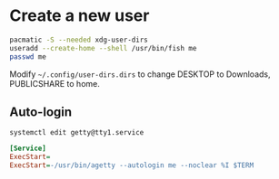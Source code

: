 # Create a new user

```sh
pacmatic -S --needed xdg-user-dirs
useradd --create-home --shell /usr/bin/fish me
passwd me
```

Modify `~/.config/user-dirs.dirs` to change DESKTOP to Downloads, PUBLICSHARE to home.

## Auto-login

`systemctl edit getty@tty1.service`

```ini
[Service]
ExecStart=
ExecStart=-/usr/bin/agetty --autologin me --noclear %I $TERM
```

